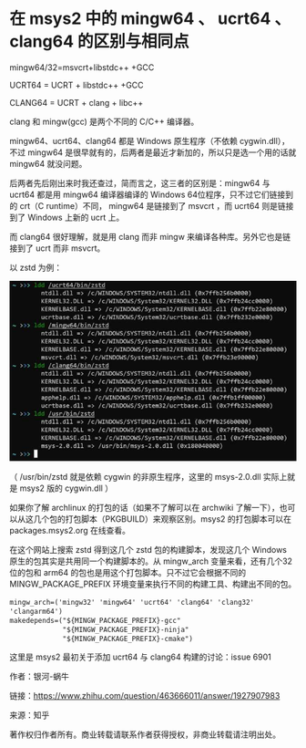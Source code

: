 
# 在 msys2 中的 mingw64 、 ucrt64 、 clang64 的区别与相同点 #

mingw64/32=msvcrt+libstdc++ +GCC

UCRT64 = UCRT + libstdc++ +GCC

CLANG64 = UCRT + clang + libc++


clang 和 mingw(gcc) 是两个不同的 C/C++ 编译器。

mingw64、ucrt64、clang64 都是 Windows 原生程序（不依赖 cygwin.dll），不过 mingw64 是很早就有的，后两者是最近才新加的，所以只是选一个用的话就 mingw64 就没问题。

后两者先后刚出来时我还查过，简而言之，这三者的区别是：mingw64 与 ucrt64 都是用 mingw64 编译器编译的 Windows 64位程序，只不过它们链接到的 crt（C runtime）不同， mingw64 是链接到了 msvcrt ，而 ucrt64 则是链接到了 Windows 上新的 ucrt 上。

而 clang64 很好理解，就是用 clang 而非 mingw 来编译各种库。另外它也是链接到了 ucrt 而非 msvcrt。

以 zstd 为例：

![](./ucrt64/v2-2f6ed84eb78c2cfae0d64a30662bb152_720w.jpg)

（ /usr/bin/zstd 就是依赖 cygwin 的非原生程序，这里的 msys-2.0.dll 实际上就是 msys2 版的 cygwin.dll ）

如果你了解 archlinux 的打包的话（如果不了解可以在 archwiki 了解一下），也可以从这几个包的打包脚本（PKGBUILD）来观察区别。msys2 的打包脚本可以在 packages.msys2.org 在线查看。

在这个网站上搜索 zstd 得到这几个 zstd 包的构建脚本，发现这几个 Windows 原生的包其实是共用同一个构建脚本的。从 mingw_arch 变量来看，还有几个32位的包和 arm64 的包也是用这个打包脚本。只不过它会根据不同的 MINGW_PACKAGE_PREFIX 环境变量来执行不同的构建工具、构建出不同的包。

```
mingw_arch=('mingw32' 'mingw64' 'ucrt64' 'clang64' 'clang32' 'clangarm64')
makedepends=("${MINGW_PACKAGE_PREFIX}-gcc"
             "${MINGW_PACKAGE_PREFIX}-ninja"
             "${MINGW_PACKAGE_PREFIX}-cmake")
```

这里是 msys2 最初关于添加 ucrt64 与 clang64 构建的讨论：issue 6901



作者：银河-蜗牛

链接：https://www.zhihu.com/question/463666011/answer/1927907983

来源：知乎

著作权归作者所有。商业转载请联系作者获得授权，非商业转载请注明出处。